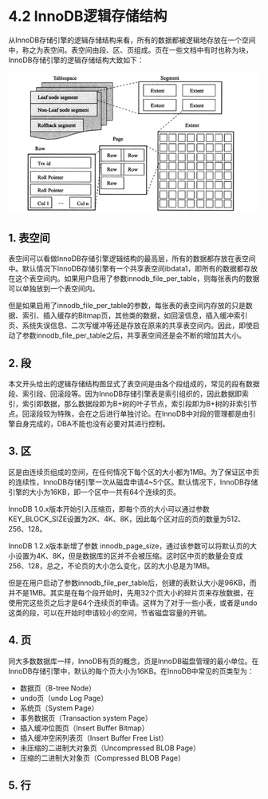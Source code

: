 # 4.2 InnoDB逻辑存储结构

从InnoDB存储引擎的逻辑存储结构来看，所有的数据都被逻辑地存放在一个空间中，称之为表空间。表空间由段、区、页组成。页在一些文档中有时也称为块，InnoDB存储引擎的逻辑存储结构大致如下：

![InnoDB逻辑存储结构](images/InnoDB逻辑存储结构.png)

## 1. 表空间

表空间可以看做InnoDB存储引擎逻辑结构的最高层，所有的数据都存放在表空间中。默认情况下InnoDB存储引擎有一个共享表空间ibdata1，即所有的数据都存放在这个表空间内。如果用户启用了参数innodb_file_per_table，则每张表内的数据可以单独放到一个表空间内。

但是如果启用了innodb_file_per_table的参数，每张表的表空间内存放的只是数据、索引、插入缓存的Bitmap页，其他类的数据，如回滚信息，插入缓冲索引页、系统失误信息、二次写缓冲等还是存放在原来的共享表空间内。因此，即使启动了参数innodb_file_per_table之后，共享表空间还是会不断的增加其大小。

## 2. 段

本文开头给出的逻辑存储结构图显式了表空间是由各个段组成的，常见的段有数据段、索引段、回滚段等。因为InnoDB存储引擎表是索引组织的，因此数据即索引，索引即数据，那么数据段即为B+树的叶子节点，索引段即为B+树的非索引节点。回滚段较为特殊，会在之后进行单独讨论。在InnoDB中对段的管理都是由引擎自身完成的，DBA不能也没有必要对其进行控制。

## 3. 区

区是由连续页组成的空间，在任何情况下每个区的大小都为1MB。为了保证区中页的连续性，InnoDB存储引擎一次从磁盘申请4~5个区。默认情况下，InnoDB存储引擎的大小为16KB，即一个区中一共有64个连续的页。

InnoDB 1.0.x版本开始引入压缩页，即每个页的大小可以通过参数KEY_BLOCK_SIZE设置为2K、4K、8K，因此每个区对应的页的数量为512、256、128。

InnoDB 1.2.x版本新增了参数 innodb_page_size，通过该参数可以将默认页的大小设置为4K、8K，但是数据库的区并不会被压缩。这时区中页的数量会变成256、128，总之，不论页的大小怎么变化，区的大小总是为1MB。

但是在用户启动了参数innodb_file_per_table后，创建的表默认大小是96KB，而并不是1MB。其实是在每个段开始时，先用32个页大小的碎片页来存放数据，在使用完这些页之后才是64个连续页的申请。这样为了对于一些小表，或者是undo这类的段，可以在开始时申请较小的空间，节省磁盘容量的开销。

## 4. 页

同大多数数据库一样，InnoDB有页的概念，页是InnoDB磁盘管理的最小单位。在InnoDB存储引擎中，默认的每个页大小为16KB。在InnoDB中常见的页类型为：

- 数据页（B-tree Node）
- undo页（undo Log Page）
- 系统页（System Page）
- 事务数据页（Transaction system Page）
- 插入缓冲位图页（Insert Buffer Bitmap）
- 插入缓冲空闲列表页（Insert Buffer Free List）
- 未压缩的二进制大对象页（Uncompressed BLOB Page）
- 压缩的二进制大对象页（Compressed BLOB Page）

## 5. 行


